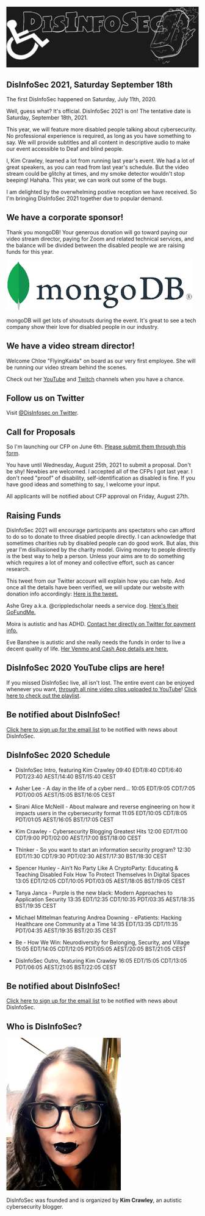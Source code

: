 ![DisInfoSec](DisInfoSec_Logo.png)

## DisInfoSec 2021, Saturday September 18th

The first DisInfoSec happened on Saturday, July 11th, 2020. 

Well, guess what? It's official. DisInfoSec 2021 is on! The tentative date is Saturday, September 18th, 2021.

This year, we will feature more disabled people talking about cybersecurity. No professional experience is required, as long as you have something to say. We will provide subtitles and all content in descriptive audio to make our event accessible to Deaf and blind people. 

I, Kim Crawley, learned a lot from running last year's event. We had a lot of great speakers, as you can read from last year's schedule. But the video stream could be glitchy at times, and my smoke detector wouldn't stop beeping! Hahaha. This year, we can work out some of the bugs.

I am delighted by the overwhelming postive reception we have received. So I'm bringing DisInfoSec 2021 together due to popular demand. 

## We have a corporate sponsor!

Thank you mongoDB! Your generous donation will go toward paying our video stream director, paying for Zoom and related technical services, and the balance will be divided between the disabled people we are raising funds for this year.

![MongoDB Logo](MongoDBsponsor.png)

mongoDB will get lots of shoutouts during the event. It's great to see a tech company show their love for disabled people in our industry.

## We have a video stream director!

Welcome Chloe "FlyingKaida" on board as our very first employee. She will be running our video stream behind the scenes. 

Check out her [YouTube](https://www.youtube.com/channel/UC_jgy0f-DMr7NXC0afjzUbQ) and [Twitch](https://www.twitch.tv/flyingkaida) channels when you have a chance.


## Follow us on Twitter

Visit [@DisInfosec on Twitter](https://twitter.com/DisInfoSec).

## Call for Proposals

So I'm launching our CFP on June 6th. [Please submit them through this form](https://docs.google.com/forms/d/e/1FAIpQLSdYeIJDFJGqu4GDErNm4I0tQlWC9G0tQqNbWoTji7Nru3T0bw/viewform?usp=sf_link).

You have until Wednesday, August 25th, 2021 to submit a proposal. Don't be shy! Newbies are welcomed. I accepted all of the CFPs I got last year. I don't need "proof" of disability, self-identification as disabled is fine. If you have good ideas and something to say, I welcome your input.

All applicants will be notified about CFP approval on Friday, August 27th.

## Raising Funds

DisInfoSec 2021 will encourage participants ans spectators who can afford to do so to donate to three disabled people directly. I can acknowledge that sometimes charities rub by disabled people can do good work. But alas, this year I'm disillusioned by the charity model. Giving money to people directly is the best way to help a person. Unless your aims are to do something which requires a lot of money and collective effort, such as cancer research.

This tweet from our Twitter account will explain how you can help. And once all the details have been verified, we will update our website with donation info accordingly: [Here is the tweet.](https://twitter.com/DisInfoSec/status/1425593209351192583?s=09)

Ashe Grey a.k.a. @crippledscholar needs a service dog. [Here's their GoFundMe.](https://www.gofundme.com/f/get-an-autism-and-anxiety-service-dog-for-kim)

Moira is autistic and has ADHD. [Contact her directly on Twitter for payment info.](https://twitter.com/MoiraDavrie)

Eve Banshee is autistic and she really needs the funds in order to live a decent quality of life. [Her Venmo and Cash App details are here.](https://twitter.com/EveBanshee/status/1420619628359798784)



## DisInfoSec 2020 YouTube clips are here!

If you missed DisInfoSec live, all isn't lost. The entire event can be enjoyed whenever you want, [through all nine video clips uploaded to YouTube](https://www.youtube.com/playlist?list=PLU7Sd0fGdnTuRdyVgXh_L4pvVyJe9hV3L)! [Click here to check out the playlist](https://www.youtube.com/playlist?list=PLU7Sd0fGdnTuRdyVgXh_L4pvVyJe9hV3L).



## Be notified about DisInfoSec!

[Click here to sign up for the email list](https://docs.google.com/forms/d/1X3HTdzNinI7gmcAe9ahM4IRtVGzmjwFBqNJ1xfXvE8Y/) to be notified with news about DisInfoSec.




## DisInfoSec 2020 Schedule

- DisInfoSec Intro, featuring Kim Crawley 09:40 EDT/8:40 CDT/6:40 PDT/23:40 AEST/14:40 BST/15:40 CEST

- Asher Lee - A day in the life of a cyber nerd… 10:05 EDT/9:05 CDT/7:05 PDT/00:05 AEST/15:05 BST/16:05 CEST

- Sirani Alice McNeill - About malware and reverse engineering on how it impacts users in the cybersecurity format  11:05 EDT/10:05 CDT/8:05 PDT/01:05 AEST/16:05 BST/17:05 CEST

- Kim Crawley - Cybersecurity Blogging Greatest Hits 12:00 EDT/11:00 CDT/9:00 PDT/02:00 AEST/17:00 BST/18:00 CEST

- Thinker - So you want to start an information security program?  12:30 EDT/11:30 CDT/9:30 PDT/02:30 AEST/17:30 BST/18:30 CEST

- Spencer Hunley - Ain’t No Party Like A CryptoParty: Educating & Teaching Disabled Folx How To Protect Themselves In Digital Spaces  13:05 EDT/12:05 CDT/10:05 PDT/03:05 AEST/18:05 BST/19:05 CEST

- Tanya Janca - Purple is the new black: Modern Approaches to Application Security 13:35 EDT/12:35 CDT/10:35 PDT/03:35 AEST/18:35 BST/19:35 CEST

- Michael Mittelman featuring Andrea Downing - ePatients: Hacking Healthcare one Community at a Time  14:35 EDT/13:35 CDT/11:35 PDT/04:35 AEST/19:35 BST/20:35 CEST

- Be - How We Win: Neurodiversity for Belonging, Security, and Village  15:05 EDT/14:05 CDT/12:05 PDT/05:05 AEST/20:05 BST/21:05 CEST

- DisInfoSec Outro, featuring Kim Crawley 16:05 EDT/15:05 CDT/13:05 PDT/06:05 AEST/21:05 BST/22:05 CEST

## Be notified about DisInfoSec!

[Click here to sign up for the email list](https://docs.google.com/forms/d/1X3HTdzNinI7gmcAe9ahM4IRtVGzmjwFBqNJ1xfXvE8Y/) to be notified with news about DisInfoSec.



## Who is DisInfoSec?

![image of Kim Crawley](KimShot_DisInfoSec.jpg)

DisInfoSec was founded and is organized by **Kim Crawley**, an autistic cybersecurity blogger. 
